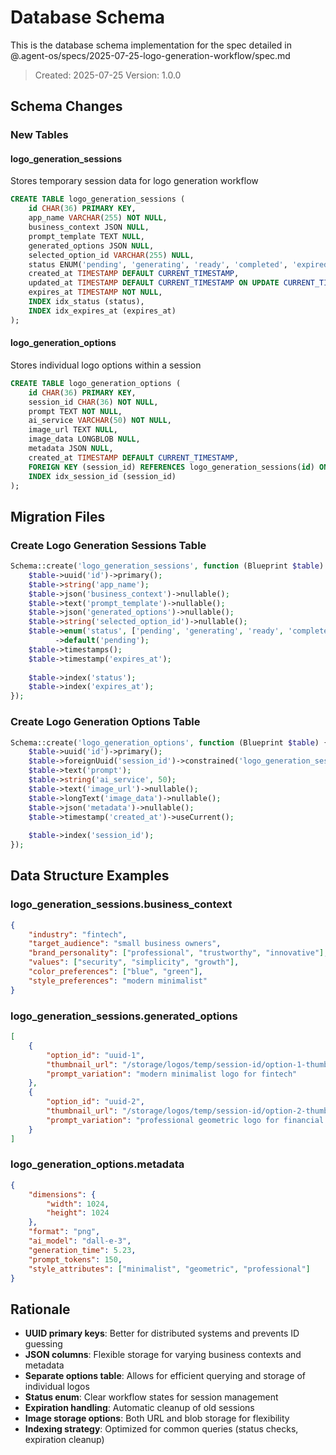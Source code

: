 # Database Schema

This is the database schema implementation for the spec detailed in @.agent-os/specs/2025-07-25-logo-generation-workflow/spec.md

> Created: 2025-07-25
> Version: 1.0.0

## Schema Changes

### New Tables

#### logo_generation_sessions
Stores temporary session data for logo generation workflow

```sql
CREATE TABLE logo_generation_sessions (
    id CHAR(36) PRIMARY KEY,
    app_name VARCHAR(255) NOT NULL,
    business_context JSON NULL,
    prompt_template TEXT NULL,
    generated_options JSON NULL,
    selected_option_id VARCHAR(255) NULL,
    status ENUM('pending', 'generating', 'ready', 'completed', 'expired') DEFAULT 'pending',
    created_at TIMESTAMP DEFAULT CURRENT_TIMESTAMP,
    updated_at TIMESTAMP DEFAULT CURRENT_TIMESTAMP ON UPDATE CURRENT_TIMESTAMP,
    expires_at TIMESTAMP NOT NULL,
    INDEX idx_status (status),
    INDEX idx_expires_at (expires_at)
);
```

#### logo_generation_options
Stores individual logo options within a session

```sql
CREATE TABLE logo_generation_options (
    id CHAR(36) PRIMARY KEY,
    session_id CHAR(36) NOT NULL,
    prompt TEXT NOT NULL,
    ai_service VARCHAR(50) NOT NULL,
    image_url TEXT NULL,
    image_data LONGBLOB NULL,
    metadata JSON NULL,
    created_at TIMESTAMP DEFAULT CURRENT_TIMESTAMP,
    FOREIGN KEY (session_id) REFERENCES logo_generation_sessions(id) ON DELETE CASCADE,
    INDEX idx_session_id (session_id)
);
```

## Migration Files

### Create Logo Generation Sessions Table
```php
Schema::create('logo_generation_sessions', function (Blueprint $table) {
    $table->uuid('id')->primary();
    $table->string('app_name');
    $table->json('business_context')->nullable();
    $table->text('prompt_template')->nullable();
    $table->json('generated_options')->nullable();
    $table->string('selected_option_id')->nullable();
    $table->enum('status', ['pending', 'generating', 'ready', 'completed', 'expired'])
          ->default('pending');
    $table->timestamps();
    $table->timestamp('expires_at');
    
    $table->index('status');
    $table->index('expires_at');
});
```

### Create Logo Generation Options Table
```php
Schema::create('logo_generation_options', function (Blueprint $table) {
    $table->uuid('id')->primary();
    $table->foreignUuid('session_id')->constrained('logo_generation_sessions')->cascadeOnDelete();
    $table->text('prompt');
    $table->string('ai_service', 50);
    $table->text('image_url')->nullable();
    $table->longText('image_data')->nullable();
    $table->json('metadata')->nullable();
    $table->timestamp('created_at')->useCurrent();
    
    $table->index('session_id');
});
```

## Data Structure Examples

### logo_generation_sessions.business_context
```json
{
    "industry": "fintech",
    "target_audience": "small business owners",
    "brand_personality": ["professional", "trustworthy", "innovative"],
    "values": ["security", "simplicity", "growth"],
    "color_preferences": ["blue", "green"],
    "style_preferences": "modern minimalist"
}
```

### logo_generation_sessions.generated_options
```json
[
    {
        "option_id": "uuid-1",
        "thumbnail_url": "/storage/logos/temp/session-id/option-1-thumb.png",
        "prompt_variation": "modern minimalist logo for fintech"
    },
    {
        "option_id": "uuid-2",
        "thumbnail_url": "/storage/logos/temp/session-id/option-2-thumb.png",
        "prompt_variation": "professional geometric logo for financial services"
    }
]
```

### logo_generation_options.metadata
```json
{
    "dimensions": {
        "width": 1024,
        "height": 1024
    },
    "format": "png",
    "ai_model": "dall-e-3",
    "generation_time": 5.23,
    "prompt_tokens": 150,
    "style_attributes": ["minimalist", "geometric", "professional"]
}
```

## Rationale

- **UUID primary keys**: Better for distributed systems and prevents ID guessing
- **JSON columns**: Flexible storage for varying business contexts and metadata
- **Separate options table**: Allows for efficient querying and storage of individual logos
- **Status enum**: Clear workflow states for session management
- **Expiration handling**: Automatic cleanup of old sessions
- **Image storage options**: Both URL and blob storage for flexibility
- **Indexing strategy**: Optimized for common queries (status checks, expiration cleanup)